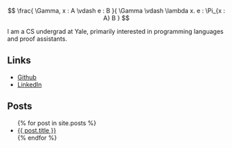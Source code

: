 $$
\frac{
  \Gamma, x : A \vdash e : B
}{
  \Gamma \vdash \lambda x. e : \Pi_{x : A} B
}
$$

I am a CS undergrad at Yale, primarily interested in programming languages and proof assistants.

## Links

- [Github](https://github.com/ehatti)
- [LinkedIn](https://www.linkedin.com/in/eashan-hatti-777387288)

## Posts

<ul>
  {% for post in site.posts %}
    <li>
      <a href="{{ post.url }}">{{ post.title }}</a>
    </li>
  {% endfor %}
</ul>